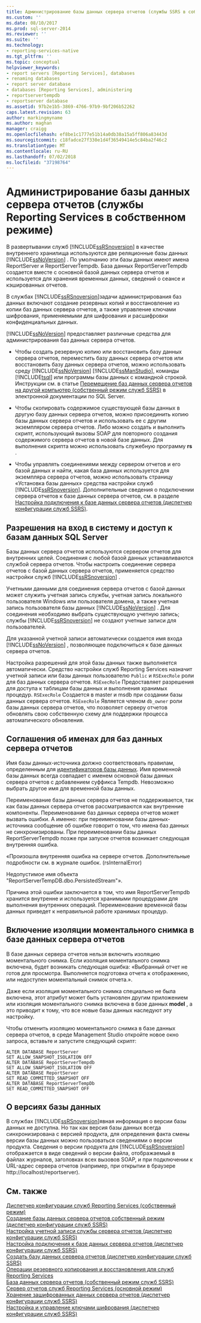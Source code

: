 ```yaml
---
title: Администрирование базы данных сервера отчетов (службы SSRS в собственном режиме) | Документы Майкрософт
ms.custom: ''
ms.date: 08/10/2017
ms.prod: sql-server-2014
ms.reviewer: ''
ms.suite: ''
ms.technology:
- reporting-services-native
ms.tgt_pltfrm: ''
ms.topic: conceptual
helpviewer_keywords:
- report servers [Reporting Services], databases
- renaming databases
- report server database
- databases [Reporting Services], administering
- reportservertempdb
- reportserver database
ms.assetid: 97b2e1b5-3869-4766-97b9-9bf206b52262
caps.latest.revision: 63
author: markingmyname
ms.author: maghan
manager: craigg
ms.openlocfilehash: ef8be1c1777e51b14a0db38a15a5ff806a83443d
ms.sourcegitcommit: c18fadce27f330e1d4f36549414e5c84ba2f46c2
ms.translationtype: MT
ms.contentlocale: ru-RU
ms.lasthandoff: 07/02/2018
ms.locfileid: "37198764"
---
```

# <a name="administer-a-report-server-database-ssrs-native-mode"></a>Администрирование базы данных сервера отчетов (службы Reporting Services в собственном режиме)
  В развертывании служб [!INCLUDE[ssRSnoversion](../../includes/ssrsnoversion-md.md)] в качестве внутреннего хранилища используются две реляционные базы данных [!INCLUDE[ssNoVersion](../../includes/ssnoversion-md.md)] . По умолчанию эти базы данных имеют имена ReportServer и ReportServerTempdb. База данных ReportServerTempdb создается вместе с основной базой данных сервера отчетов и используется для хранения временных данных, сведений о сеансе и кэшированных отчетов.  
  
 В службах [!INCLUDE[ssRSnoversion](../../includes/ssrsnoversion-md.md)]задачи администрирования баз данных включают создание резервных копий и восстановление из копии баз данных сервера отчетов, а также управление ключами шифрования, применяемыми для шифрования и расшифровки конфиденциальных данных.  
  
 [!INCLUDE[ssNoVersion](../../includes/ssnoversion-md.md)] предоставляет различные средства для администрирования баз данных сервера отчетов.  
  
-   Чтобы создать резервную копию или восстановить базу данных сервера отчетов, переместить базу данных сервера отчетов или восстановить базу данных сервера отчетов, можно использовать среду [!INCLUDE[ssNoVersion](../../includes/ssnoversion-md.md)] [!INCLUDE[ssManStudio](../../includes/ssmanstudio-md.md)], команды [!INCLUDE[tsql](../../includes/tsql-md.md)] или программы базы данных с командной строкой. Инструкции см. в статье [Перемещение баз данных сервера отчетов на другой компьютер (собственный режим служб SSRS)](moving-the-report-server-databases-to-another-computer-ssrs-native-mode.md) в электронной документации по SQL Server.  
  
-   Чтобы скопировать содержимое существующей базы данных в другую базу данных сервера отчетов, можно присоединить копию базы данных сервера отчетов и использовать ее с другим экземпляром сервера отчетов. Либо можно создать и выполнить скрипт, использующий вызовы SOAP для повторного создания содержимого сервера отчетов в новой базе данных. Для выполнения скрипта можно использовать служебную программу **rs** .  
  
-   Чтобы управлять соединениями между сервером отчетов и его базой данных и найти, какая база данных используется для экземпляра сервера отчетов, можно использовать страницу «Установка базы данных» средства настройки служб [!INCLUDE[ssRSnoversion](../../includes/ssrsnoversion-md.md)]. Дополнительные сведения о подключении сервера отчетов к базе данных сервера отчетов, см. в разделе [Настройка подключения к базе данных сервера отчетов &#40;диспетчер конфигурации служб SSRS&#41;](../../sql-server/install/configure-a-report-server-database-connection-ssrs-configuration-manager.md).  
  
## <a name="sql-server-login-and-database-permissions"></a>Разрешения на вход в систему и доступ к базам данных SQL Server  
 Базы данных сервера отчетов используются сервером отчетов для внутренних целей. Соединения с любой базой данных устанавливаются службой сервера отчетов. Чтобы настроить соединение сервера отчетов с базой данных сервера отчетов, применяется средство настройки служб [!INCLUDE[ssRSnoversion](../../includes/ssrsnoversion-md.md)] .  
  
 Учетными данными для соединения сервера отчетов с базой данных может служить учетная запись службы, учетная запись локального пользователя Windows или пользователя домена, а также учетная запись пользователя базы данных [!INCLUDE[ssNoVersion](../../includes/ssnoversion-md.md)] . Для соединения необходимо выбрать существующую учетную запись; службы [!INCLUDE[ssRSnoversion](../../includes/ssrsnoversion-md.md)] не создают учетные записи для пользователей.  
  
 Для указанной учетной записи автоматически создается имя входа [!INCLUDE[ssNoVersion](../../includes/ssnoversion-md.md)] , позволяющее подключиться к базе данных сервера отчетов.  
  
 Настройка разрешений для этой базы данных также выполняется автоматически. Средство настройки служб Reporting Services назначит учетной записи или базы данных пользователю `Public` и `RSExecRole` роли для баз данных сервера отчетов. `RSExecRole` Предоставляет разрешения для доступа к таблицам базы данных и выполнения хранимых процедур. `RSExecRole` Создается в master и msdb при создании базы данных сервера отчетов. `RSExecRole` Является членом `db_owner` роли базы данных сервера отчетов, что позволяет серверу отчетов обновлять свою собственную схему для поддержки процесса автоматического обновления.  
  
## <a name="naming-conventions-for-the-report-server-databases"></a>Соглашения об именах для баз данных сервера отчетов  
 Имя базы данных-источника должно соответствовать правилам, определенным для [идентификаторов базы данных](../../relational-databases/databases/database-identifiers.md). Имя временной базы данных всегда совпадает с именем основной базы данных сервера отчетов с добавлением суффикса Tempdb. Невозможно выбрать другое имя для временной базы данных.  
  
 Переименование базы данных сервера отчетов не поддерживается, так как базы данных сервера отчетов рассматриваются как внутренние компоненты. Переименование баз данных сервера отчетов может вызвать ошибки. А именно: при переименовании базы данных-источника сообщение об ошибке говорит о том, что имена баз данных не синхронизированы. При переименовании базы данных ReportServerTempdb позже при запуске отчетов возникает следующая внутренняя ошибка.  
  
 «Произошла внутренняя ошибка на сервере отчетов. Дополнительные подробности см. в журнале ошибок. (rsInternalError)  
  
 Недопустимое имя объекта "ReportServerTempDB.dbo.PersistedStream"».  
  
 Причина этой ошибки заключается в том, что имя ReportServerTempdb хранится внутренне и используется хранимыми процедурами для выполнения внутренних операций. Переименование временной базы данных приведет к неправильной работе хранимых процедур.  
  
## <a name="enabling-snapshot-isolation-on-the-report-server-database"></a>Включение изоляции моментального снимка в базе данных сервера отчетов  
 В базе данных сервера отчетов нельзя включить изоляцию моментального снимка. Если изоляция моментального снимка включена, будет возникать следующая ошибка: «Выбранный отчет не готов для просмотра. Выполняется подготовка отчета к отображению, или недоступен моментальный снимок отчета.».  
  
 Даже если изоляция моментального снимка специально не была включена, этот атрибут может быть установлен другим приложением или изоляция моментального снимка включена в базе данных **model** , а это приводит к тому, что все новые базы данных наследуют эту настройку.  
  
 Чтобы отменить изоляцию моментального снимка в базе данных сервера отчетов, в среде Management Studio откройте новое окно запроса, вставьте и запустите следующий скрипт:  
  
```  
ALTER DATABASE ReportServer  
SET ALLOW_SNAPSHOT_ISOLATION OFF  
ALTER DATABASE ReportServerTempdb  
SET ALLOW_SNAPSHOT_ISOLATION OFF  
ALTER DATABASE ReportServer  
SET READ_COMMITTED_SNAPSHOT OFF  
ALTER DATABASE ReportServerTempDb  
SET READ_COMMITTED_SNAPSHOT OFF  
```  
  
## <a name="about-database-versions"></a>О версиях базы данных  
 В службах [!INCLUDE[ssRSnoversion](../../includes/ssrsnoversion-md.md)]явная информация о версии базы данных не доступна. Но так как версия базы данных всегда синхронизирована с версией продукта, для определения факта смены версии базы данных можно пользоваться сведениями о версии продукта. Сведения о версии продукта для [!INCLUDE[ssRSnoversion](../../includes/ssrsnoversion-md.md)] отображается в виде сведений о версии файла, отображаемый в файлах журналов, заголовках всех вызовов SOAP, и при подключении к URL-адрес сервера отчетов (например, при открытии в браузере http://localhost/reportserver).  
  
## <a name="see-also"></a>См. также  
 [Диспетчер конфигурации служб Reporting Services &#40;собственный режим&#41;](../../sql-server/install/reporting-services-configuration-manager-native-mode.md)   
 [Создание базы данных сервера отчетов собственный режим &#40;диспетчер конфигурации служб SSRS&#41;](../install-windows/ssrs-report-server-create-a-native-mode-report-server-database.md)   
 [Настройка учетной записи службы сервера отчетов &#40;диспетчер конфигурации служб SSRS&#41;](../install-windows/configure-the-report-server-service-account-ssrs-configuration-manager.md)   
 [Настройка подключения к базе данных сервера отчетов &#40;диспетчер конфигурации служб SSRS&#41;](../../sql-server/install/configure-a-report-server-database-connection-ssrs-configuration-manager.md)   
 [Создать базу данных сервера отчетов &#40;диспетчер конфигурации служб SSRS&#41;](../../sql-server/install/create-a-report-server-database-ssrs-configuration-manager.md)   
 [Операции резервного копирования и восстановления для служб Reporting Services](../install-windows/backup-and-restore-operations-for-reporting-services.md)   
 [База данных сервера отчетов &#40;собственный режим служб SSRS&#41;](report-server-database-ssrs-native-mode.md)   
 [Сервер отчетов служб Reporting Services (основной режим)](reporting-services-report-server-native-mode.md)   
 [Хранение зашифрованных данных сервера отчетов &#40;диспетчер конфигурации служб SSRS&#41;](../install-windows/ssrs-encryption-keys-store-encrypted-report-server-data.md)   
 [Настройка и управление ключами шифрования &#40;диспетчер конфигурации служб SSRS&#41;](../install-windows/ssrs-encryption-keys-manage-encryption-keys.md)  
  
  
